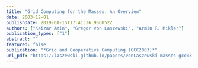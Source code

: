 ```yaml
---
title: "Grid Computing for the Masses: An Overview"
date: 2003-12-01
publishDate: 2019-08-15T17:41:36.956052Z
authors: ["Kaizar Amin", "Gregor von Laszewski", "Armin R. Mikler"]
publication_types: ["1"]
abstract: ""
featured: false
publication: "*Grid and Cooperative Computing (GCC2003)*"
url_pdf: "https://laszewski.github.io/papers/vonLaszewski-masses-gcc03.pdf"
---
```


